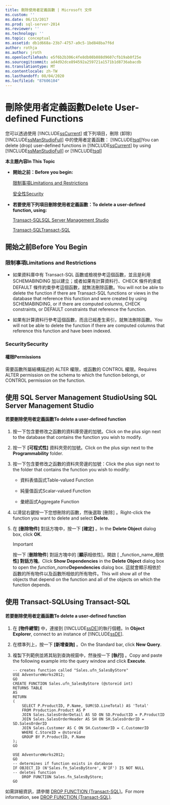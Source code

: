 ```yaml
---
title: 刪除使用者定義函數 | Microsoft 文件
ms.custom: ''
ms.date: 06/13/2017
ms.prod: sql-server-2014
ms.reviewer: ''
ms.technology: ''
ms.topic: conceptual
ms.assetid: db1d668a-23b7-4757-a9c5-1bd848ba7f6d
author: rothja
ms.author: jroth
ms.openlocfilehash: e5f6b2b306c4fe8db08b088d9607cfb19ab0f25e
ms.sourcegitcommit: ad4d92dce894592a259721a1571b1d8736abacdb
ms.translationtype: MT
ms.contentlocale: zh-TW
ms.lasthandoff: 08/04/2020
ms.locfileid: "87606104"
---
```

# <a name="delete-user-defined-functions"></a><span data-ttu-id="22b99-102">刪除使用者定義函數</span><span class="sxs-lookup"><span data-stu-id="22b99-102">Delete User-defined Functions</span></span>
  <span data-ttu-id="22b99-103">您可以透過使用 [!INCLUDE[ssCurrent](../../includes/sscurrent-md.md)] 或下列項目，刪除 (卸除) [!INCLUDE[ssManStudioFull](../../includes/ssmanstudiofull-md.md)] 中的使用者定義函數： [!INCLUDE[tsql](../../includes/tsql-md.md)]</span><span class="sxs-lookup"><span data-stu-id="22b99-103">You can delete (drop) user-defined functions in [!INCLUDE[ssCurrent](../../includes/sscurrent-md.md)] by using [!INCLUDE[ssManStudioFull](../../includes/ssmanstudiofull-md.md)] or [!INCLUDE[tsql](../../includes/tsql-md.md)]</span></span>  
  
 <span data-ttu-id="22b99-104">**本主題內容**</span><span class="sxs-lookup"><span data-stu-id="22b99-104">**In This Topic**</span></span>  
  
-   <span data-ttu-id="22b99-105">**開始之前：**</span><span class="sxs-lookup"><span data-stu-id="22b99-105">**Before you begin:**</span></span>  
  
     [<span data-ttu-id="22b99-106">限制事項</span><span class="sxs-lookup"><span data-stu-id="22b99-106">Limitations and Restrictions</span></span>](#Restrictions)  
  
     [<span data-ttu-id="22b99-107">安全性</span><span class="sxs-lookup"><span data-stu-id="22b99-107">Security</span></span>](#Security)  
  
-   <span data-ttu-id="22b99-108">**若要使用下列項目刪除使用者定義函數：**</span><span class="sxs-lookup"><span data-stu-id="22b99-108">**To delete a user-defined function, using:**</span></span>  
  
     [<span data-ttu-id="22b99-109">Transact-SQL</span><span class="sxs-lookup"><span data-stu-id="22b99-109">SQL Server Management Studio</span></span>](#SSMSProcedure)  
  
     [<span data-ttu-id="22b99-110">Transact-SQL</span><span class="sxs-lookup"><span data-stu-id="22b99-110">Transact-SQL</span></span>](#TsqlProcedure)  
  
##  <a name="before-you-begin"></a><a name="BeforeYouBegin"></a> <span data-ttu-id="22b99-111">開始之前</span><span class="sxs-lookup"><span data-stu-id="22b99-111">Before You Begin</span></span>  
  
###  <a name="limitations-and-restrictions"></a><a name="Restrictions"></a> <span data-ttu-id="22b99-112">限制事項</span><span class="sxs-lookup"><span data-stu-id="22b99-112">Limitations and Restrictions</span></span>  
  
-   <span data-ttu-id="22b99-113">如果資料庫中有 Transact-SQL 函數或檢視參考這個函數，並且是利用 SCHEMABINDING 加以建立；或者如果有計算資料行、CHECK 條件約束或 DEFAULT 條件約束參考這個函數，就無法刪除函數。</span><span class="sxs-lookup"><span data-stu-id="22b99-113">You will not be able to delete the function if there are Transact-SQL functions or views in the database that reference this function and were created by using SCHEMABINDING, or if there are computed columns, CHECK constraints, or DEFAULT constraints that reference the function.</span></span>  
  
-   <span data-ttu-id="22b99-114">如果有計算資料行參考這個函數，而且已經產生索引，就無法刪除函數。</span><span class="sxs-lookup"><span data-stu-id="22b99-114">You will not be able to delete the function if there are computed columns that reference this function and have been indexed.</span></span>  
  
###  <a name="security"></a><a name="Security"></a> <span data-ttu-id="22b99-115">Security</span><span class="sxs-lookup"><span data-stu-id="22b99-115">Security</span></span>  
  
####  <a name="permissions"></a><a name="Permissions"></a> <span data-ttu-id="22b99-116">權限</span><span class="sxs-lookup"><span data-stu-id="22b99-116">Permissions</span></span>  
 <span data-ttu-id="22b99-117">需要函數所屬結構描述的 ALTER 權限，或函數的 CONTROL 權限。</span><span class="sxs-lookup"><span data-stu-id="22b99-117">Requires ALTER permission on the schema to which the function belongs, or CONTROL permission on the function.</span></span>  
  
##  <a name="using-sql-server-management-studio"></a><a name="SSMSProcedure"></a> <span data-ttu-id="22b99-118">使用 SQL Server Management Studio</span><span class="sxs-lookup"><span data-stu-id="22b99-118">Using SQL Server Management Studio</span></span>  
  
#### <a name="to-delete-a-user-defined-function"></a><span data-ttu-id="22b99-119">若要刪除使用者定義函數</span><span class="sxs-lookup"><span data-stu-id="22b99-119">To delete a user-defined function</span></span>  
  
1.  <span data-ttu-id="22b99-120">按一下包含要修改之函數的資料庫旁邊的加號。</span><span class="sxs-lookup"><span data-stu-id="22b99-120">Click on the plus sign next to the database that contains the function you wish to modify.</span></span>  
  
2.  <span data-ttu-id="22b99-121">按一下 **[可程式性]** 資料夾旁的加號。</span><span class="sxs-lookup"><span data-stu-id="22b99-121">Click on the plus sign next to the **Programmability** folder.</span></span>  
  
3.  <span data-ttu-id="22b99-122">按一下包含要修改之函數的資料夾旁邊的加號：</span><span class="sxs-lookup"><span data-stu-id="22b99-122">Click the plus sign next to the folder that contains the function you wish to modify:</span></span>  
  
    -   <span data-ttu-id="22b99-123">資料表值函式</span><span class="sxs-lookup"><span data-stu-id="22b99-123">Table-valued Function</span></span>  
  
    -   <span data-ttu-id="22b99-124">純量值函式</span><span class="sxs-lookup"><span data-stu-id="22b99-124">Scalar-valued Function</span></span>  
  
    -   <span data-ttu-id="22b99-125">彙總函式</span><span class="sxs-lookup"><span data-stu-id="22b99-125">Aggregate Function</span></span>  
  
4.  <span data-ttu-id="22b99-126">以滑鼠右鍵按一下您想刪除的函數，然後選取 [刪除]  。</span><span class="sxs-lookup"><span data-stu-id="22b99-126">Right-click the function you want to delete and select **Delete**.</span></span>  
  
5.  <span data-ttu-id="22b99-127">在 **[刪除物件]** 對話方塊中，按一下 **[確定]** 。</span><span class="sxs-lookup"><span data-stu-id="22b99-127">In the **Delete Object** dialog box, click **OK**.</span></span>  
  
    > [!IMPORTANT]  
    >  <span data-ttu-id="22b99-128">按一下 [**刪除物件**] 對話方塊中的 [**顯示**相依性]，開啟 [ _function_name_相依**性] 對話方塊**。</span><span class="sxs-lookup"><span data-stu-id="22b99-128">Click **Show Dependencies** in the **Delete Object** dialog box to open the _function_name_**Dependencies** dialog box.</span></span> <span data-ttu-id="22b99-129">這就會顯示相依於函數的所有物件以及函數所相依的所有物件。</span><span class="sxs-lookup"><span data-stu-id="22b99-129">This will show all of the objects that depend on the function and all of the objects on which the function depends.</span></span>  
  
##  <a name="using-transact-sql"></a><a name="TsqlProcedure"></a> <span data-ttu-id="22b99-130">使用 Transact-SQL</span><span class="sxs-lookup"><span data-stu-id="22b99-130">Using Transact-SQL</span></span>  
  
#### <a name="to-delete-a-user-defined-function"></a><span data-ttu-id="22b99-131">若要刪除使用者定義函數</span><span class="sxs-lookup"><span data-stu-id="22b99-131">To delete a user-defined function</span></span>  
  
1.  <span data-ttu-id="22b99-132">在 **[物件總管]** 中，連接到 [!INCLUDE[ssDE](../../includes/ssde-md.md)]的執行個體。</span><span class="sxs-lookup"><span data-stu-id="22b99-132">In **Object Explorer**, connect to an instance of [!INCLUDE[ssDE](../../includes/ssde-md.md)].</span></span>  
  
2.  <span data-ttu-id="22b99-133">在標準列上，按一下 **[新增查詢]** 。</span><span class="sxs-lookup"><span data-stu-id="22b99-133">On the Standard bar, click **New Query**.</span></span>  
  
3.  <span data-ttu-id="22b99-134">複製下列範例並將其貼到查詢視窗中，然後按一下 **[執行]** 。</span><span class="sxs-lookup"><span data-stu-id="22b99-134">Copy and paste the following example into the query window and click **Execute**.</span></span>  
  
    ```  
    -- creates function called "Sales.ufn_SalesByStore"  
    USE AdventureWorks2012;  
    GO  
    CREATE FUNCTION Sales.ufn_SalesByStore (@storeid int)  
    RETURNS TABLE  
    AS  
    RETURN   
    (  
        SELECT P.ProductID, P.Name, SUM(SD.LineTotal) AS 'Total'  
        FROM Production.Product AS P   
        JOIN Sales.SalesOrderDetail AS SD ON SD.ProductID = P.ProductID  
        JOIN Sales.SalesOrderHeader AS SH ON SH.SalesOrderID = SD.SalesOrderID  
        JOIN Sales.Customer AS C ON SH.CustomerID = C.CustomerID  
        WHERE C.StoreID = @storeid  
        GROUP BY P.ProductID, P.Name  
    );  
    GO  
    ```  
  
    ```  
    USE AdventureWorks2012;  
    GO  
    -- determines if function exists in database  
    IF OBJECT_ID (N'Sales.fn_SalesByStore', N'IF') IS NOT NULL  
    -- deletes function  
        DROP FUNCTION Sales.fn_SalesByStore;  
    GO  
    ```  
  
 <span data-ttu-id="22b99-135">如需詳細資訊，請參閱 [DROP FUNCTION &#40;Transact-SQL&#41;](/sql/t-sql/statements/drop-function-transact-sql)。</span><span class="sxs-lookup"><span data-stu-id="22b99-135">For more information, see [DROP FUNCTION &#40;Transact-SQL&#41;](/sql/t-sql/statements/drop-function-transact-sql).</span></span>  
  
  
